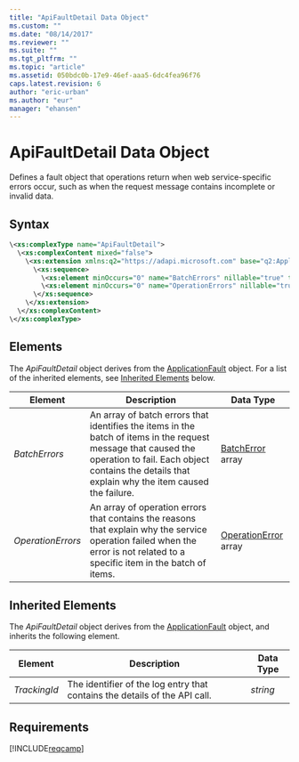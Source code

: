 ```yaml
---
title: "ApiFaultDetail Data Object"
ms.custom: ""
ms.date: "08/14/2017"
ms.reviewer: ""
ms.suite: ""
ms.tgt_pltfrm: ""
ms.topic: "article"
ms.assetid: 050bdc0b-17e9-46ef-aaa5-6dc4fea96f76
caps.latest.revision: 6
author: "eric-urban"
ms.author: "eur"
manager: "ehansen"
---
```

# ApiFaultDetail Data Object
Defines a fault object that operations return when web service-specific errors occur, such as when the request message contains incomplete or invalid data.

## Syntax

```xml
\<xs:complexType name="ApiFaultDetail">
  \<xs:complexContent mixed="false">
    \<xs:extension xmlns:q2="https://adapi.microsoft.com" base="q2:ApplicationFault">
      \<xs:sequence>
        \<xs:element minOccurs="0" name="BatchErrors" nillable="true" type="tns:ArrayOfBatchError" />
        \<xs:element minOccurs="0" name="OperationErrors" nillable="true" type="tns:ArrayOfOperationError" />
      \</xs:sequence>
    \</xs:extension>
  \</xs:complexContent>
\</xs:complexType>
```

## <a name="Elements"></a>Elements
The *ApiFaultDetail* object derives from the [ApplicationFault](../campaign-api/applicationfault-data-object.md) object. For a list of the inherited elements, see [Inherited Elements](#InheritedElements) below.

|Element|Description|Data Type|
|-----------|---------------|-------------|
|*BatchErrors*|An array of batch errors that identifies the items in the batch of items in the request message that caused the operation to fail. Each object contains the details that explain why the item caused the failure.|[BatchError](../campaign-api/batcherror-data-object.md) array|
|*OperationErrors*|An array of operation errors that contains the reasons that explain why the service operation failed when the error is not related to a specific item in the batch of items.|[OperationError](../campaign-api/operationerror-data-object.md) array|

## <a name="InheritedElements"></a>Inherited Elements
The *ApiFaultDetail* object derives from the [ApplicationFault](../campaign-api/applicationfault-data-object.md) object, and inherits the following element. 

|Element|Description|Data Type|
|-----------|---------------|-------------|
|*TrackingId*|The identifier of the log entry that contains the details of the API call.|*string*|

## Requirements
[!INCLUDE[reqcamp](../campaign-api/includes/reqcamp.md)]
